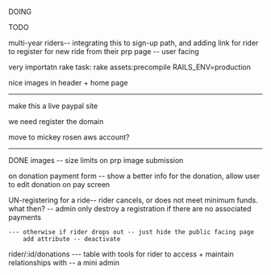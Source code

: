 DOING


TODO


multi-year riders-- integrating this to sign-up path, and adding link for rider to register for new ride from their prp page
	-- user facing 

very importatn rake task:
	rake assets:precompile RAILS_ENV=production


nice images in header + home page

------ 

make this a live paypal site

we need register the domain 

move to mickey rosen aws account? 

------


DONE
images -- size limits on prp image submission


on donation payment form 
	-- show a better info for the donation, allow user to edit donation on pay screen

UN-registering for a ride-- rider cancels, or does not meet minimum funds. what then? 
	-- admin only destroy a registration if there are no associated payments
	
	--- otherwise if rider drops out -- just hide the public facing page
		add attribute -- deactivate


rider/:id/donations --- table with tools for rider to access + maintain relationships with 
	-- a mini admin



